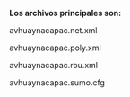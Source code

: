 **Los archivos principales son:**

avhuaynacapac.net.xml

avhuaynacapac.poly.xml

avhuaynacapac.rou.xml

avhuaynacapac.sumo.cfg
